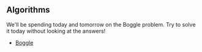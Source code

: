 ## Algorithms

We'll be spending today and tomorrow on the Boggle problem. Try to solve it today without looking at the answers!

* [Boggle](https://www.geeksforgeeks.org/boggle-find-possible-words-board-characters/)